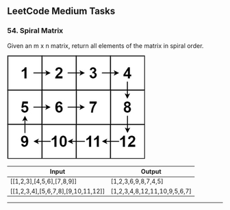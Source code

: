 ## LeetCode Medium Tasks

### 54. Spiral Matrix

Given an m x n matrix, return all elements of the matrix in spiral order.

![](./assets/spiral.jpg)

| Input                              | Output                       |
| ---------------------------------- | ---------------------------- |
| [[1,2,3],[4,5,6],[7,8,9]]          | [1,2,3,6,9,8,7,4,5]          |
| [[1,2,3,4],[5,6,7,8],[9,10,11,12]] | [1,2,3,4,8,12,11,10,9,5,6,7] |

---

